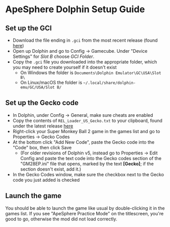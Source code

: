 # ApeSphere Dolphin Setup Guide

## Set up the GCI

* Download the file ending in `.gci` from the most recent release (found [here](https://github.com/complexplane/apesphere/releases))
* Open up Dolphin and go to Config -> Gamecube. Under "Device Settings" for _Slot B_ choose _GCI Folder_.
* Copy the `.gci` file you downloaded into the appropriate folder, which you may need to create yourself if it doesn't exist
  * On Windows the folder is `Documents\Dolphin Emulator\GC\USA\Slot B\`
  * On Linux/macOS the folder is `~/.local/share/dolphin-emu/GC/USA/Slot B/`

## Set up the Gecko code

* In Dolphin, under Config -> General, make sure cheats are enabled
* Copy the contents of `REL_Loader_US_Gecko.txt` to your clipboard, found under the latest release [here](https://github.com/complexplane/apesphere/releases)
* Right-click your Super Monkey Ball 2 game in the games list and go to Properties -> Gecko Codes
* At the bottom click "Add New Code", paste the Gecko code into the "Code" box, then click Save
  * (For older revisions of Dolphin v5, instead go to Properties -> Edit Config and paste the text code into the Gecko codes section of the "GM28EP.ini" file that opens, marked by the text **[Gecko]**; if the section doesn't exist, add it.)
* In the Gecko Codes window, make sure the checkbox next to the Gecko code you just added is checked

## Launch the game

You should be able to launch the game like usual by double-clicking it in the games list. If you see "ApeSphere Practice Mode" on the titlescreen, you're good to go, otherwise the mod did not load correctly.